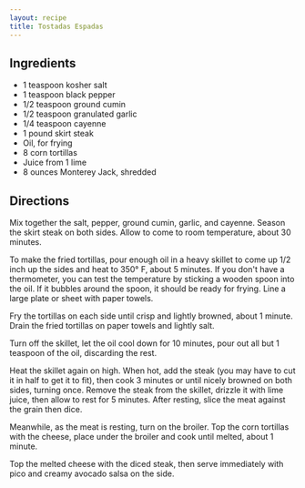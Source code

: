 ```yaml
---
layout: recipe
title: Tostadas Espadas
---
```


## Ingredients

* 1 teaspoon kosher salt
* 1 teaspoon black pepper
* 1/2 teaspoon ground cumin
* 1/2 teaspoon granulated garlic
* 1/4 teaspoon cayenne
* 1 pound skirt steak
* Oil, for frying
* 8 corn tortillas
* Juice from 1 lime
* 8 ounces Monterey Jack, shredded

## Directions

Mix together the salt, pepper, ground cumin, garlic, and cayenne. Season
the skirt steak on both sides. Allow to come to room temperature, about
30 minutes.

To make the fried tortillas, pour enough oil in a heavy skillet to come
up 1/2 inch up the sides and heat to 350° F, about 5 minutes. If you
don't have a thermometer, you can test the temperature by sticking a
wooden spoon into the oil. If it bubbles around the spoon, it should be
ready for frying. Line a large plate or sheet with paper towels.

Fry the tortillas on each side until crisp and lightly browned, about 1
minute. Drain the fried tortillas on paper towels and lightly salt.

Turn off the skillet, let the oil cool down for 10 minutes, pour out all
but 1 teaspoon of the oil, discarding the rest.

Heat the skillet again on high. When hot, add the steak (you may have to
cut it in half to get it to fit), then cook 3 minutes or until nicely
browned on both sides, turning once. Remove the steak from the skillet,
drizzle it with lime juice, then allow to rest for 5 minutes. After
resting, slice the meat against the grain then dice.

Meanwhile, as the meat is resting, turn on the broiler. Top the corn
tortillas with the cheese, place under the broiler and cook until
melted, about 1 minute.

Top the melted cheese with the diced steak, then serve immediately with
pico and creamy avocado salsa on the side.

